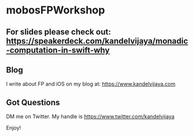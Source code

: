 # mobosFPWorkshop

## For slides please check out: https://speakerdeck.com/kandelvijaya/monadic-computation-in-swift-why 

## Blog
I write about FP and iOS on my blog at: https://www.kandelvijaya.com

## Got Questions
DM me on Twitter. My handle is https://www.twitter.com/kandelvijaya

Enjoy!
